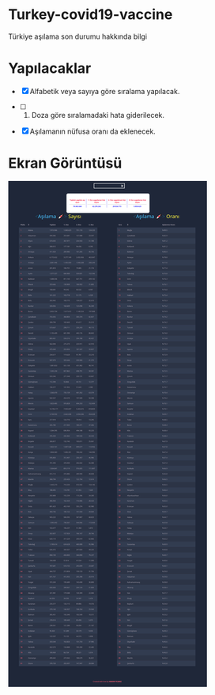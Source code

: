 # Turkey-covid19-vaccine
Türkiye aşılama son durumu hakkında bilgi

# Yapılacaklar
- [X] Alfabetik veya sayıya göre sıralama yapılacak.

- [ ] 1. Doza göre sıralamadaki hata giderilecek.
- [X] Aşılamanın nüfusa oranı da eklenecek.

# Ekran Görüntüsü
![Title](https://github.com/HakanYilmazzz/Turkey-covid19-vaccine/blob/main/asi.png)

